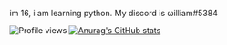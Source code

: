 im 16, i am learning python. My discord is ωilliam#5384

![Profile views](https://gpvc.arturio.dev/websterwh16)
[![Anurag's GitHub stats](https://github-readme-stats.vercel.app/api?username=websterwh16)](https://github.com/anuraghazra/github-readme-stats)



